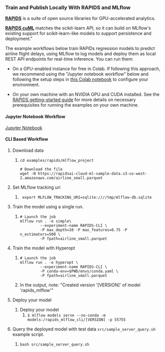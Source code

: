 ### Train and Publish Locally With RAPIDS and MLflow
**[RAPIDS](https://rapids.ai/)** is a suite of open source libraries for GPU-accelerated analytics.

**[RAPIDS cuML](https://github.com/rapidsai/cuml)** matches the scikit-learn API, so it can build on MLflow's existing support for scikit-learn-like models to support
persistence and deployment."

The example workflows below train RAPIDs regression models to predict airline flight delays, using
MLflow to log models and deploy them as local REST API endpoints for real-time inference. You can run them:

* On a GPU-enabled instance for free in Colab. If following this approach, we recommend using the "Jupyter notebook workflow" below 
and following the setup steps in [this Colab notebook](https://colab.research.google.com/drive/1rY7Ln6rEE1pOlfSHCYOVaqt8OvDO35J0#forceEdit=true&offline=true&sandboxMode=true) to configure your
environment.

* On your own machine with an NVIDIA GPU and CUDA installed. See the [RAPIDS getting-started guide](https://rapids.ai/start.html)
for more details on necessary prerequisites for running the examples on your own machine.


#### Jupyter Notebook Workflow
[Jupyter Notebook](notebooks/rapids_mlflow.ipynb)

#### CLI Based Workflow
1. Download data
    1. `cd examples/rapids/mlflow_project`
        ```shell script
        # Download the file
        wget -N https://rapidsai-cloud-ml-sample-data.s3-us-west-2.amazonaws.com/airline_small.parquet
        ```
1. Set MLflow tracking uri
    1. ```shell script
        export MLFLOW_TRACKING_URI=sqlite:////tmp/mlflow-db.sqlite
       ```
1. Train the model using a single run.
    1. ```shell script
       # Launch the job
       mlflow run . -e simple\
                --experiment-name RAPIDS-CLI \
                -P max_depth=10 -P max_features=0.75 -P n_estimators=500 \
                -P fpath=airline_small.parquet
       ```
1. Train the model with Hyperopt
    1. ```shell script
       # Launch the job
       mlflow run . -e hyperopt \
                --experiment-name RAPIDS-CLI \
                -P conda-env=$PWD/envs/conda.yaml \
                -P fpath=airline_small.parquet
       ```
    1. In the output, note: "Created version '[VERSION]' of model 'rapids_mlflow'"

1. Deploy your model
    1. Deploy your model
        1. `$ mlflow models serve --no-conda -m models:/rapids_mlflow_cli/[VERSION] -p 55755`

1. Query the deployed model with test data `src/sample_server_query.sh` example script.
    1. `bash src/sample_server_query.sh`
